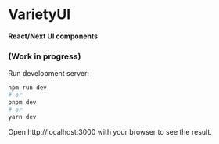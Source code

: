 # VarietyUI

**React/Next UI components**

### (Work in progress)

Run development server:

```bash
npm run dev
# or
pnpm dev
# or
yarn dev
```

Open http://localhost:3000 with your browser to see the result.
